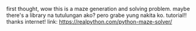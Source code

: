 first thought, wow this is a maze generation and solving problem.
maybe there's a library na tutulungan ako?
pero grabe yung nakita ko. tutorial!!
thanks internet!
link: https://realpython.com/python-maze-solver/